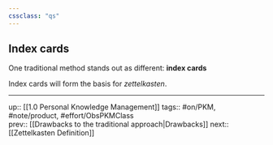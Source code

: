 ```yaml
---
cssclass: "qs"
---
```

## Index cards

One traditional method stands out as different: **index cards**

Index cards will form the basis for _zettelkasten_.

___
up:: [[1.0 Personal Knowledge Management]]
tags:: #on/PKM, #note/product, #effort/ObsPKMClass  
prev:: [[Drawbacks to the traditional approach|Drawbacks]]
next:: [[Zettelkasten Definition]]

